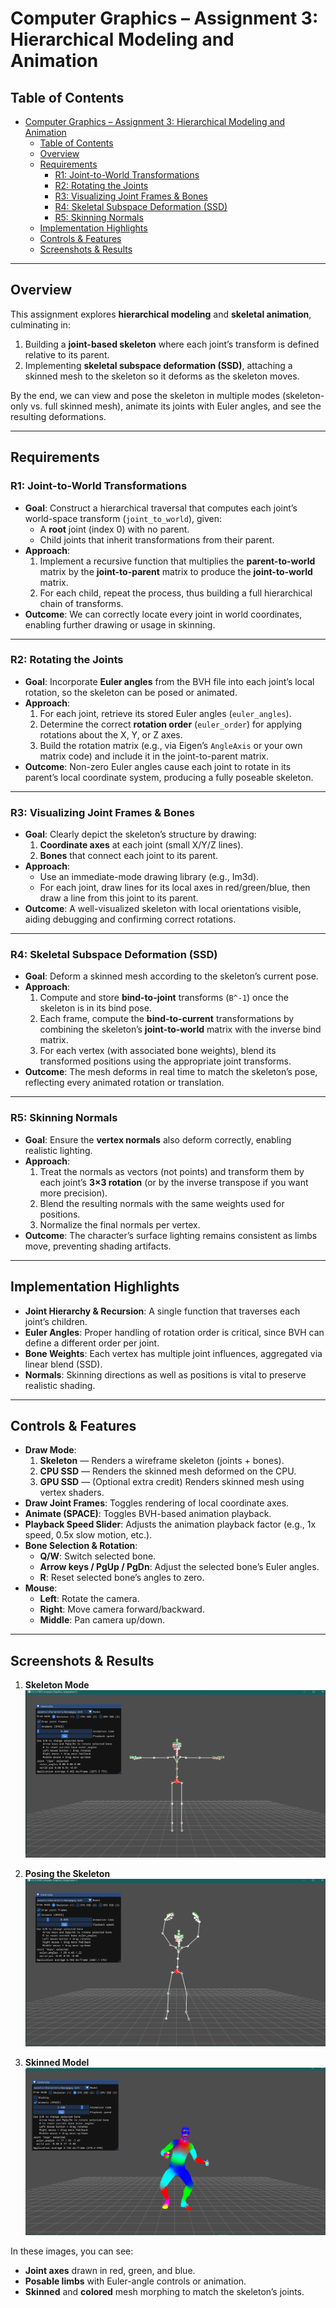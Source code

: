 # Computer Graphics – Assignment 3: Hierarchical Modeling and Animation

## Table of Contents
- [Computer Graphics – Assignment 3: Hierarchical Modeling and Animation](#computer-graphics--assignment-3-hierarchical-modeling-and-animation)
  - [Table of Contents](#table-of-contents)
  - [Overview](#overview)
  - [Requirements](#requirements)
    - [R1: Joint-to-World Transformations](#r1-joint-to-world-transformations)
    - [R2: Rotating the Joints](#r2-rotating-the-joints)
    - [R3: Visualizing Joint Frames \& Bones](#r3-visualizing-joint-frames--bones)
    - [R4: Skeletal Subspace Deformation (SSD)](#r4-skeletal-subspace-deformation-ssd)
    - [R5: Skinning Normals](#r5-skinning-normals)
  - [Implementation Highlights](#implementation-highlights)
  - [Controls \& Features](#controls--features)
  - [Screenshots \& Results](#screenshots--results)

---

## Overview
This assignment explores **hierarchical modeling** and **skeletal animation**, culminating in:
1. Building a **joint-based skeleton** where each joint’s transform is defined relative to its parent.  
2. Implementing **skeletal subspace deformation (SSD)**, attaching a skinned mesh to the skeleton so it deforms as the skeleton moves.  

By the end, we can view and pose the skeleton in multiple modes (skeleton-only vs. full skinned mesh), animate its joints with Euler angles, and see the resulting deformations.

---

## Requirements

### R1: Joint-to-World Transformations
- **Goal**: Construct a hierarchical traversal that computes each joint’s world-space transform (`joint_to_world`), given:
  - A **root** joint (index 0) with no parent.
  - Child joints that inherit transformations from their parent.  
- **Approach**:
  1. Implement a recursive function that multiplies the **parent-to-world** matrix by the **joint-to-parent** matrix to produce the **joint-to-world** matrix.  
  2. For each child, repeat the process, thus building a full hierarchical chain of transforms.  
- **Outcome**: We can correctly locate every joint in world coordinates, enabling further drawing or usage in skinning.

---

### R2: Rotating the Joints
- **Goal**: Incorporate **Euler angles** from the BVH file into each joint’s local rotation, so the skeleton can be posed or animated.  
- **Approach**:
  1. For each joint, retrieve its stored Euler angles (`euler_angles`).  
  2. Determine the correct **rotation order** (`euler_order`) for applying rotations about the X, Y, or Z axes.  
  3. Build the rotation matrix (e.g., via Eigen’s `AngleAxis` or your own matrix code) and include it in the joint-to-parent matrix.  
- **Outcome**: Non-zero Euler angles cause each joint to rotate in its parent’s local coordinate system, producing a fully poseable skeleton.

---

### R3: Visualizing Joint Frames & Bones
- **Goal**: Clearly depict the skeleton’s structure by drawing:
  1. **Coordinate axes** at each joint (small X/Y/Z lines).
  2. **Bones** that connect each joint to its parent.  
- **Approach**:
  - Use an immediate-mode drawing library (e.g., Im3d).  
  - For each joint, draw lines for its local axes in red/green/blue, then draw a line from this joint to its parent.  
- **Outcome**: A well-visualized skeleton with local orientations visible, aiding debugging and confirming correct rotations.

---

### R4: Skeletal Subspace Deformation (SSD)
- **Goal**: Deform a skinned mesh according to the skeleton’s current pose.  
- **Approach**:
  1. Compute and store **bind-to-joint** transforms (`B^-1`) once the skeleton is in its bind pose.  
  2. Each frame, compute the **bind-to-current** transformations by combining the skeleton’s **joint-to-world** matrix with the inverse bind matrix.  
  3. For each vertex (with associated bone weights), blend its transformed positions using the appropriate joint transforms.  
- **Outcome**: The mesh deforms in real time to match the skeleton’s pose, reflecting every animated rotation or translation.

---

### R5: Skinning Normals
- **Goal**: Ensure the **vertex normals** also deform correctly, enabling realistic lighting.  
- **Approach**:
  1. Treat the normals as vectors (not points) and transform them by each joint’s **3×3 rotation** (or by the inverse transpose if you want more precision).  
  2. Blend the resulting normals with the same weights used for positions.  
  3. Normalize the final normals per vertex.  
- **Outcome**: The character’s surface lighting remains consistent as limbs move, preventing shading artifacts.

---

## Implementation Highlights
- **Joint Hierarchy & Recursion**: A single function that traverses each joint’s children.  
- **Euler Angles**: Proper handling of rotation order is critical, since BVH can define a different order per joint.  
- **Bone Weights**: Each vertex has multiple joint influences, aggregated via linear blend (SSD).  
- **Normals**: Skinning directions as well as positions is vital to preserve realistic shading.

---

## Controls & Features
- **Draw Mode**:  
  1. **Skeleton** — Renders a wireframe skeleton (joints + bones).  
  2. **CPU SSD** — Renders the skinned mesh deformed on the CPU.  
  3. **GPU SSD** — (Optional extra credit) Renders skinned mesh using vertex shaders.  
- **Draw Joint Frames**: Toggles rendering of local coordinate axes.  
- **Animate (SPACE)**: Toggles BVH-based animation playback.  
- **Playback Speed Slider**: Adjusts the animation playback factor (e.g., 1x speed, 0.5x slow motion, etc.).  
- **Bone Selection & Rotation**:  
  - **Q/W**: Switch selected bone.  
  - **Arrow keys / PgUp / PgDn**: Adjust the selected bone’s Euler angles.  
  - **R**: Reset selected bone’s angles to zero.  
- **Mouse**:  
  - **Left**: Rotate the camera.  
  - **Right**: Move camera forward/backward.  
  - **Middle**: Pan camera up/down.

---

## Screenshots & Results

1. **Skeleton Mode**  
   ![Screenshot 1: Skeleton Mode (BVH File)](Screenshot%202025-03-23%20132800.jpg)

2. **Posing the Skeleton**  
   ![Screenshot 2: Posed Skeleton](Screenshot%202025-03-23%20132818.jpg)

3. **Skinned Model**  
   ![Screenshot 3: Skinning in Action](Screenshot%202025-03-23%20132830.jpg)


In these images, you can see:
- **Joint axes** drawn in red, green, and blue.  
- **Posable limbs** with Euler-angle controls or animation.  
- **Skinned** and **colored** mesh morphing to match the skeleton’s joints.